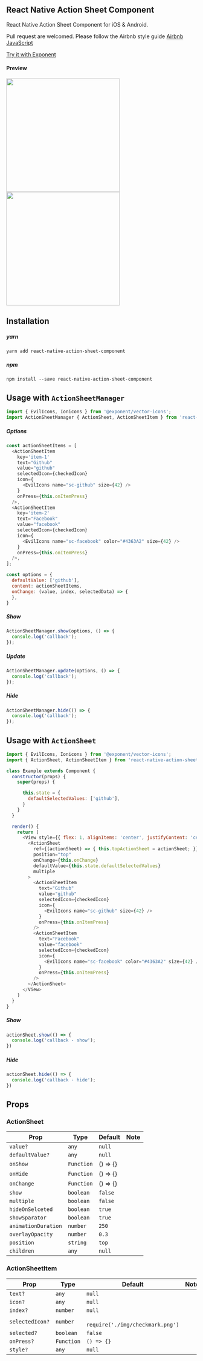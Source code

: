 ## React Native Action Sheet Component
React Native Action Sheet Component for iOS & Android.

Pull request are welcomed. Please follow the Airbnb style guide [Airbnb JavaScript](https://github.com/airbnb/javascript)

[Try it with Exponent](https://exp.host/@jacklam718/action-sheet-example)

#### Preview
<img src="https://raw.githubusercontent.com/jacklam718/react-native-action-sheet-component/master/.github/action-sheet.gif" width="300">
<img src="https://raw.githubusercontent.com/jacklam718/react-native-action-sheet-component/master/.github/action-sheet.png" width="300">


## Installation
##### yarn
`yarn add react-native-action-sheet-component`
##### npm
`npm install --save react-native-action-sheet-component`


## Usage with `ActionSheetManager`
```javascript
import { EvilIcons, Ionicons } from '@exponent/vector-icons';
import ActionSheetManager { ActionSheet, ActionSheetItem } from 'react-native-action-sheet-component';
```

##### Options
```javascript
const actionSheetItems = [
  <ActionSheetItem
    key='item-1'
    text="Github"
    value="github"
    selectedIcon={checkedIcon}
    icon={
      <EvilIcons name="sc-github" size={42} />
    }
    onPress={this.onItemPress}
  />,
  <ActionSheetItem
    key='item-2'
    text="Facebook"
    value="facebook"
    selectedIcon={checkedIcon}
    icon={
      <EvilIcons name="sc-facebook" color="#4363A2" size={42} />
    }
    onPress={this.onItemPress}
  />,
];

const options = {
  defaultValue: ['github'],
  content: actionSheetItems,
  onChange: (value, index, selectedData) => {
  },
}
```

##### Show
```javascript
ActionSheetManager.show(options, () => {
  console.log('callback');
});
```

##### Update
```javascript
ActionSheetManager.update(options, () => {
  console.log('callback');
});
```

##### Hide
```javascript
ActionSheetManager.hide(() => {
  console.log('callback');
});
```


## Usage with `ActionSheet`
```javascript
import { EvilIcons, Ionicons } from '@exponent/vector-icons';
import { ActionSheet, ActionSheetItem } from 'react-native-action-sheet-component';
```

```javascript
class Example extends Component {
  constructor(props) {
    super(props) {

      this.state = {
        defaultSelectedValues: ['github'],
      }
    }
  }

  render() {
    return (
      <View style={{ flex: 1, alignItems: 'center', justifyContent: 'center' }}>
        <ActionSheet
          ref={(actionSheet) => { this.topActionSheet = actionSheet; }}
          position="top"
          onChange={this.onChange}
          defaultValue={this.state.defaultSelectedValues}
          multiple
        >
          <ActionSheetItem
            text="Github"
            value="github"
            selectedIcon={checkedIcon}
            icon={
              <EvilIcons name="sc-github" size={42} />
            }
            onPress={this.onItemPress}
          />
          <ActionSheetItem
            text="Facebook"
            value="facebook"
            selectedIcon={checkedIcon}
            icon={
              <EvilIcons name="sc-facebook" color="#4363A2" size={42} />
            }
            onPress={this.onItemPress}
          />
        </ActionSheet>
      </View>
    )
  }
}
```


##### Show
```javascript
actionSheet.show(() => {
  console.log('callback - show');
})
```

##### Hide
```javascript
actionSheet.hide(() => {
  console.log('callback - hide');
})
```

## Props
### ActionSheet
| Prop | Type | Default | Note |
|---|---|---|---|
| `value?` | `any` | `null` | | |
| `defaultValue?` | `any` | `null` | | |
| `onShow` | `Function` | () => {} | |
| `onHide` | `Function` | () => {} | |
| `onChange` | `Function` | () => {} | |
| `show` | `boolean` | `false` | |
| `multiple` | `boolean` | `false` | |
| `hideOnSelceted` | `boolean` | `true` | |
| `showSparator` | `boolean` | `true` | |
| `animationDuration` | `number` | `250` | |
| `overlayOpacity` | `number` | `0.3` | |
| `position` | `string` | `top` | |
| `children` | `any` | `null` | |

### ActionSheetItem
| Prop | Type | Default | Note |
|---|---|---|---|
| `text?` | `any` | `null` | | |
| `icon?` | `any` | `null` | | |
| `index?` | `number` | `null` | | |
| `selectedIcon?` | `number` | ` require('./img/checkmark.png')` | | |
| `selected?` | `boolean` | `false` | | |
| `onPress?` | `Function` | `() => {}` | | |
| `style?` | `any` | `null` | | |
